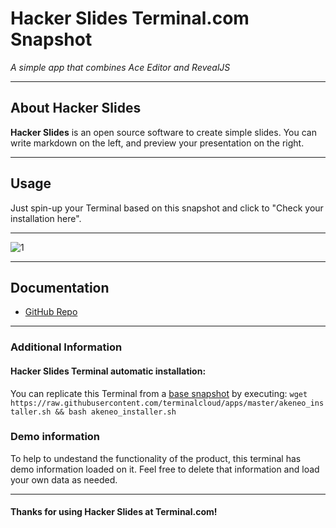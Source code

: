 # **Hacker Slides** Terminal.com Snapshot
*A simple app that combines Ace Editor and RevealJS*

---

## About Hacker Slides
**Hacker Slides** is an open source software to create simple slides.
You can write markdown on the left, and preview your presentation on the right.

---

## Usage

Just spin-up your Terminal based on this snapshot and click to "Check your installation here".

---

![1](http://akeneo.nl/images/grid.png)

---

## Documentation
- [GitHub Repo](https://github.com/jacksingleton/hacker-slides)

---

### Additional Information

#### Hacker Slides Terminal automatic installation:
You can replicate this Terminal from a [base snapshot](https://www.terminal.com/tiny/FzpHiTXG1K) by executing:
`wget https://raw.githubusercontent.com/terminalcloud/apps/master/akeneo_installer.sh && bash akeneo_installer.sh`

### Demo information
To help to undestand the functionality of the product, this terminal has demo information loaded on it.
Feel free to delete that information and load your own data as needed.

---

#### Thanks for using Hacker Slides at Terminal.com!
